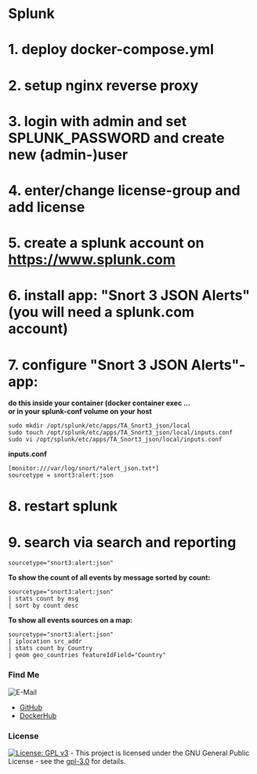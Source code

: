 # Splunk

# 1. deploy docker-compose.yml

# 2. setup nginx reverse proxy

# 3. login with admin and set SPLUNK_PASSWORD and create new (admin-)user

# 4. enter/change license-group and add license

# 5. create a splunk account on https://www.splunk.com

# 6. install app: "Snort 3 JSON Alerts" (you will need a splunk.com account)

# 7. configure "Snort 3 JSON Alerts"-app:
**do this inside your container (docker container exec ...**  
**or in your splunk-conf volume on your host**  
```shell
sudo mkdir /opt/splunk/etc/apps/TA_Snort3_json/local
sudo touch /opt/splunk/etc/apps/TA_Snort3_json/local/inputs.conf
sudo vi /opt/splunk/etc/apps/TA_Snort3_json/local/inputs.conf

```
**inputs.conf**  
```shell
[monitor:///var/log/snort/*alert_json.txt*]
sourcetype = snort3:alert:json

```

# 8. restart splunk

# 9. search via search and reporting
```shell
sourcetype="snort3:alert:json"

```
**To show the count of all events by message sorted by count:**  
```shell
sourcetype="snort3:alert:json"
| stats count by msg
| sort by count desc

```
**To show all events sources on a map:**  
```shell
sourcetype="snort3:alert:json"
| iplocation src_addr
| stats count by Country
| geom geo_countries featureIdField="Country"

```

### Find Me <a name="findme"></a>

![E-Mail](https://img.shields.io/badge/E--Mail-executor55%40gmx.de-red)
* [GitHub](https://github.com/3x3cut0r)
* [DockerHub](https://hub.docker.com/u/3x3cut0r)

### License <a name="license"></a>

[![License: GPL v3](https://img.shields.io/badge/License-GPLv3-blue.svg)](https://www.gnu.org/licenses/gpl-3.0) - This project is licensed under the GNU General Public License - see the [gpl-3.0](https://www.gnu.org/licenses/gpl-3.0.en.html) for details.
